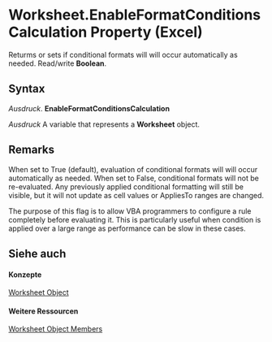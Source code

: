 
# Worksheet.EnableFormatConditionsCalculation Property (Excel)

Returms or sets if conditional formats will will occur automatically as needed. Read/write  **Boolean**.


## Syntax

 _Ausdruck_. **EnableFormatConditionsCalculation**

 _Ausdruck_ A variable that represents a **Worksheet** object.


## Remarks

When set to True (default), evaluation of conditional formats will will occur automatically as needed. When set to False, conditional formats will not be re-evaluated. Any previously applied conditional formatting will still be visible, but it will not update as cell values or AppliesTo ranges are changed. 

The purpose of this flag is to allow VBA programmers to configure a rule completely before evaluating it. This is particularly useful when condition is applied over a large range as performance can be slow in these cases.


## Siehe auch


#### Konzepte


[Worksheet Object](182b705e-854a-81cc-a4b0-59b942de55ae.md)
#### Weitere Ressourcen


[Worksheet Object Members](http://msdn.microsoft.com/library/f8c1afea-1a1c-f5e4-37e3-52c434c8c157%28Office.15%29.aspx)